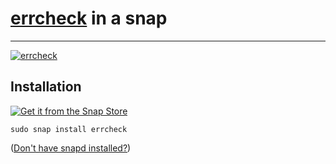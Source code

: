 # [errcheck](https://github.com/kisielk/errcheck) in a snap #

-------------------------------------------------------------------------------

[![errcheck](https://snapcraft.io/errcheck/badge.svg)](https://snapcraft.io/errcheck)

## Installation ##

[![Get it from the Snap Store](https://snapcraft.io/static/images/badges/en/snap-store-black.svg)](https://snapcraft.io/errcheck)

``` shell
sudo snap install errcheck
```

([Don't have snapd installed?](https://snapcraft.io/docs/core/install))
